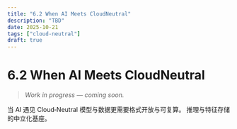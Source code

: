 ```yaml
---
title: "6.2 When AI Meets CloudNeutral"
description: "TBD"
date: 2025-10-21
tags: ["cloud-neutral"]
draft: true
---
```


# 6.2 When AI Meets CloudNeutral

> _Work in progress — coming soon._

当 AI 遇见 Cloud‑Neutral
模型与数据更需要格式开放与可复算。
推理与特征存储的中立化基座。
